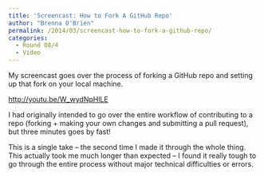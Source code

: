 ```yaml
---
title: 'Screencast: How to Fork A GitHub Repo'
author: "Brenna O'Brien"
permalink: /2014/03/screencast-how-to-fork-a-github-repo/
categories:
  - Round 08/4
  - Video
---
```

My screencast goes over the process of forking a GitHub repo and setting up that fork on your local machine.

<a href="http://youtu.be/W_wydNpHlLE" target="_blank">http://youtu.be/W_wydNpHlLE</a>

I had originally intended to go over the entire workflow of contributing to a repo (forking + making your own changes and submitting a pull request), but three minutes goes by fast!

This is a single take &#8211; the second time I made it through the whole thing. This actually took me much longer than expected &#8211; I found it really tough to go through the entire process without major technical difficulties or errors.
